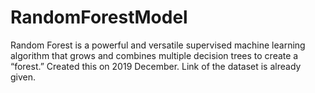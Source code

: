 # RandomForestModel
Random Forest is a powerful and versatile supervised machine learning algorithm that grows and combines multiple decision trees to create a “forest.”
Created this on 2019 December. Link of the dataset is already given.
